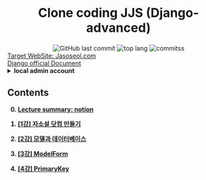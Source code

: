 <h1 align="center">Clone coding JJS (Django-advanced)</h1>

<div align="center">
  <img alt="GitHub last commit" align="center"
    src="https://img.shields.io/github/last-commit/4923/Jasoseol.com">
  <img alt="top lang" align="center" src="https://img.shields.io/github/languages/top/4923/Jasoseol.com">
  <img alt="commitss" align="center" src="https://img.shields.io/github/repo-size/4923/Jasoseol.com?color=blueviolet">
</div>
<a href = "https://jasoseol.com">Target WebSite: Jasoseol.com </a><br>
<a href = "https://docs.djangoproject.com/ko/3.1/contents/">Django official Document </a><br>

<details>
<summary> 
<b>local admin account<b>
</summary>
<b>ID<b>: admin <br>
<b>PW<b>: 1111
</details>

## Contents

0. [Lecture summary: notion](https://www.notion.so/68971c4ea7e948d1b1d994cfa99ac35b)

1. [[1강] 자소설 닷컴 만들기](https://github.com/4923/Jasoseol.com/blob/master/jasoseol_1.ipynb)

2. [[2강] 모델과 데이터베이스](https://github.com/4923/Jasoseol.com/blob/master/jasoseol_2.ipynb)

3. [[3강] ModelForm](https://github.com/4923/Jasoseol.com/blob/master/jasoseol_3.ipynb)

4. [[4강] PrimaryKey](https://github.com/4923/Jasoseol.com/blob/master/jasoseol_4.ipynb)